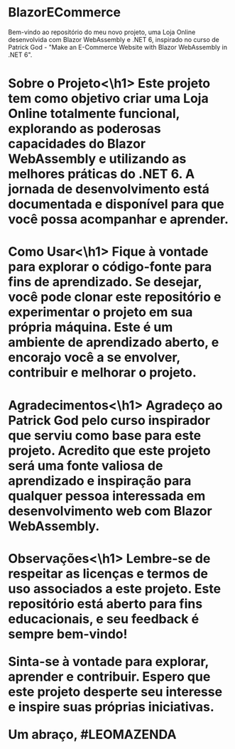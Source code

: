 # BlazorECommerce 

Bem-vindo ao repositório do meu novo projeto, uma Loja Online desenvolvida com Blazor WebAssembly e .NET 6, inspirado no curso de Patrick God - "Make an E-Commerce Website with Blazor WebAssembly in .NET 6".

<h1>Sobre o Projeto<\h1>
Este projeto tem como objetivo criar uma Loja Online totalmente funcional, explorando as poderosas capacidades do Blazor WebAssembly e utilizando as melhores práticas do .NET 6. A jornada de desenvolvimento está documentada e disponível para que você possa acompanhar e aprender.

<h1>Como Usar<\h1>
Fique à vontade para explorar o código-fonte para fins de aprendizado. Se desejar, você pode clonar este repositório e experimentar o projeto em sua própria máquina. Este é um ambiente de aprendizado aberto, e encorajo você a se envolver, contribuir e melhorar o projeto.

<h1>Agradecimentos<\h1>
Agradeço ao Patrick God pelo curso inspirador que serviu como base para este projeto. Acredito que este projeto será uma fonte valiosa de aprendizado e inspiração para qualquer pessoa interessada em desenvolvimento web com Blazor WebAssembly.

<h1>Observações<\h1>
Lembre-se de respeitar as licenças e termos de uso associados a este projeto. Este repositório está aberto para fins educacionais, e seu feedback é sempre bem-vindo!

Sinta-se à vontade para explorar, aprender e contribuir. Espero que este projeto desperte seu interesse e inspire suas próprias iniciativas.

Um abraço,
#LEOMAZENDA

